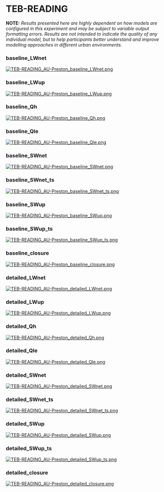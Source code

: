 # TEB-READING

**NOTE:** *Results presented here are highly dependent on how models are configured in this experiment and may be subject to variable output formatting errors. Results are not intended to indicate the quality of any individual model, but to help participants better understand and improve modelling approaches in different urban environments.*

### baseline_LWnet
[![TEB-READING_AU-Preston_baseline_LWnet.png](TEB-READING_AU-Preston_baseline_LWnet.png)](TEB-READING_AU-Preston_baseline_LWnet.png.png)

### baseline_LWup
[![TEB-READING_AU-Preston_baseline_LWup.png](TEB-READING_AU-Preston_baseline_LWup.png)](TEB-READING_AU-Preston_baseline_LWup.png.png)

### baseline_Qh
[![TEB-READING_AU-Preston_baseline_Qh.png](TEB-READING_AU-Preston_baseline_Qh.png)](TEB-READING_AU-Preston_baseline_Qh.png.png)

### baseline_Qle
[![TEB-READING_AU-Preston_baseline_Qle.png](TEB-READING_AU-Preston_baseline_Qle.png)](TEB-READING_AU-Preston_baseline_Qle.png.png)

### baseline_SWnet
[![TEB-READING_AU-Preston_baseline_SWnet.png](TEB-READING_AU-Preston_baseline_SWnet.png)](TEB-READING_AU-Preston_baseline_SWnet.png.png)

### baseline_SWnet_ts
[![TEB-READING_AU-Preston_baseline_SWnet_ts.png](TEB-READING_AU-Preston_baseline_SWnet_ts.png)](TEB-READING_AU-Preston_baseline_SWnet_ts.png.png)

### baseline_SWup
[![TEB-READING_AU-Preston_baseline_SWup.png](TEB-READING_AU-Preston_baseline_SWup.png)](TEB-READING_AU-Preston_baseline_SWup.png.png)

### baseline_SWup_ts
[![TEB-READING_AU-Preston_baseline_SWup_ts.png](TEB-READING_AU-Preston_baseline_SWup_ts.png)](TEB-READING_AU-Preston_baseline_SWup_ts.png.png)

### baseline_closure
[![TEB-READING_AU-Preston_baseline_closure.png](TEB-READING_AU-Preston_baseline_closure.png)](TEB-READING_AU-Preston_baseline_closure.png.png)

### detailed_LWnet
[![TEB-READING_AU-Preston_detailed_LWnet.png](TEB-READING_AU-Preston_detailed_LWnet.png)](TEB-READING_AU-Preston_detailed_LWnet.png.png)

### detailed_LWup
[![TEB-READING_AU-Preston_detailed_LWup.png](TEB-READING_AU-Preston_detailed_LWup.png)](TEB-READING_AU-Preston_detailed_LWup.png.png)

### detailed_Qh
[![TEB-READING_AU-Preston_detailed_Qh.png](TEB-READING_AU-Preston_detailed_Qh.png)](TEB-READING_AU-Preston_detailed_Qh.png.png)

### detailed_Qle
[![TEB-READING_AU-Preston_detailed_Qle.png](TEB-READING_AU-Preston_detailed_Qle.png)](TEB-READING_AU-Preston_detailed_Qle.png.png)

### detailed_SWnet
[![TEB-READING_AU-Preston_detailed_SWnet.png](TEB-READING_AU-Preston_detailed_SWnet.png)](TEB-READING_AU-Preston_detailed_SWnet.png.png)

### detailed_SWnet_ts
[![TEB-READING_AU-Preston_detailed_SWnet_ts.png](TEB-READING_AU-Preston_detailed_SWnet_ts.png)](TEB-READING_AU-Preston_detailed_SWnet_ts.png.png)

### detailed_SWup
[![TEB-READING_AU-Preston_detailed_SWup.png](TEB-READING_AU-Preston_detailed_SWup.png)](TEB-READING_AU-Preston_detailed_SWup.png.png)

### detailed_SWup_ts
[![TEB-READING_AU-Preston_detailed_SWup_ts.png](TEB-READING_AU-Preston_detailed_SWup_ts.png)](TEB-READING_AU-Preston_detailed_SWup_ts.png.png)

### detailed_closure
[![TEB-READING_AU-Preston_detailed_closure.png](TEB-READING_AU-Preston_detailed_closure.png)](TEB-READING_AU-Preston_detailed_closure.png.png)



